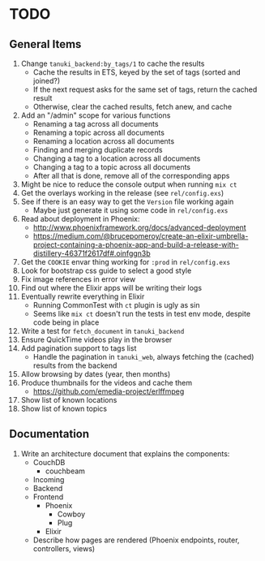 # TODO

## General Items

1. Change `tanuki_backend:by_tags/1` to cache the results
    - Cache the results in ETS, keyed by the set of tags (sorted and joined?)
    - If the next request asks for the same set of tags, return the cached result
    - Otherwise, clear the cached results, fetch anew, and cache
1. Add an "/admin" scope for various functions
    - Renaming a tag across all documents
    - Renaming a topic across all documents
    - Renaming a location across all documents
    - Finding and merging duplicate records
    - Changing a tag to a location across all documents
    - Changing a tag to a topic across all documents
    - After all that is done, remove all of the corresponding apps
1. Might be nice to reduce the console output when running `mix ct`
1. Get the overlays working in the release (see `rel/config.exs`)
1. See if there is an easy way to get the `Version` file working again
    - Maybe just generate it using some code in `rel/config.exs`
1. Read about deployment in Phoenix:
    - http://www.phoenixframework.org/docs/advanced-deployment
    - https://medium.com/@brucepomeroy/create-an-elixir-umbrella-project-containing-a-phoenix-app-and-build-a-release-with-distillery-46371f2617df#.oinfggn3b
1. Get the `COOKIE` envar thing working for `:prod` in `rel/config.exs`
1. Look for bootstrap css guide to select a good style
1. Fix image references in error view
1. Find out where the Elixir apps will be writing their logs
1. Eventually rewrite everything in Elixir
    - Running CommonTest with `ct` plugin is ugly as sin
    - Seems like `mix ct` doesn't run the tests in test env mode, despite code being in place
1. Write a test for `fetch_document` in `tanuki_backend`
1. Ensure QuickTime videos play in the browser
1. Add pagination support to tags list
    * Handle the pagination in `tanuki_web`, always fetching the (cached) results from the backend
1. Allow browsing by dates (year, then months)
1. Produce thumbnails for the videos and cache them
    * https://github.com/emedia-project/erlffmpeg
1. Show list of known locations
1. Show list of known topics

## Documentation

1. Write an architecture document that explains the components:
    * CouchDB
        - couchbeam
    * Incoming
    * Backend
    * Frontend
        - Phoenix
            + Cowboy
            + Plug
        - Elixir
    * Describe how pages are rendered (Phoenix endpoints, router, controllers, views)
